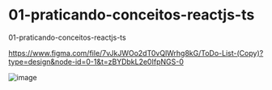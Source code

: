 # 01-praticando-conceitos-reactjs-ts
01-praticando-conceitos-reactjs-ts 


https://www.figma.com/file/7vJkJWOo2dT0vQlWrhg8kG/ToDo-List-(Copy)?type=design&node-id=0-1&t=zBYDbkL2e0IfpNGS-0

![image](https://github.com/LeticiaRosa/01-praticando-conceitos-reactjs-ts/assets/37852713/dcc8717e-08aa-4f93-85b1-83aafe58151f)
